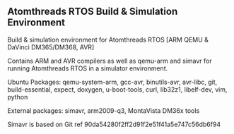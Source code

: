 Atomthreads RTOS Build & Simulation Environment
-----------------------------------------------

Build & simulation environment for Atomthreads RTOS [ARM QEMU & DaVinci DM365/DM368, AVR]

Contains ARM and AVR compilers as well as qemu-arm and simavr for running Atomthreads RTOS in a simulator environment.

Ubuntu Packages: qemu-system-arm, gcc-avr, binutils-avr, avr-libc, git, build-essential, expect, doxygen, u-boot-tools, curl, lib32z1, libelf-dev, vim, python

External packages: simavr, arm2009-q3, MontaVista DM36x tools

Simavr is based on Git ref 90da54280f2ff2d91f2e51f41a5e747c56db6f94
